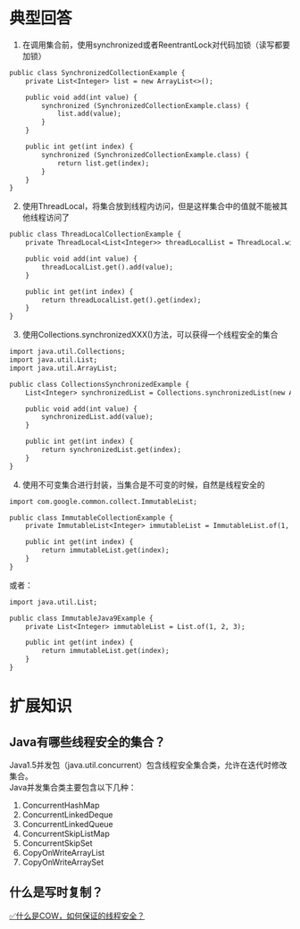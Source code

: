 # 典型回答
1. 在调用集合前，使用synchronized或者ReentrantLock对代码加锁（读写都要加锁）

```latex
public class SynchronizedCollectionExample {
    private List<Integer> list = new ArrayList<>();

    public void add(int value) {
        synchronized (SynchronizedCollectionExample.class) {
            list.add(value);
        }
    }

    public int get(int index) {
        synchronized (SynchronizedCollectionExample.class) {
            return list.get(index);
        }
    }
}

```

2. 使用ThreadLocal，将集合放到线程内访问，但是这样集合中的值就不能被其他线程访问了

```latex
public class ThreadLocalCollectionExample {
    private ThreadLocal<List<Integer>> threadLocalList = ThreadLocal.withInitial(ArrayList::new);

    public void add(int value) {
        threadLocalList.get().add(value);
    }

    public int get(int index) {
        return threadLocalList.get().get(index);
    }
}

```

3. 使用Collections.synchronizedXXX()方法，可以获得一个线程安全的集合

```latex
import java.util.Collections;
import java.util.List;
import java.util.ArrayList;

public class CollectionsSynchronizedExample {
    List<Integer> synchronizedList = Collections.synchronizedList(new ArrayList<Integer>());

    public void add(int value) {
        synchronizedList.add(value);  
    }

    public int get(int index) {
        return synchronizedList.get(index); 
    }
}

```

4. 使用不可变集合进行封装，当集合是不可变的时候，自然是线程安全的

```latex
import com.google.common.collect.ImmutableList;

public class ImmutableCollectionExample {
    private ImmutableList<Integer> immutableList = ImmutableList.of(1, 2, 3);

    public int get(int index) {
        return immutableList.get(index);
    }
}
```

或者：

```latex
import java.util.List;

public class ImmutableJava9Example {
    private List<Integer> immutableList = List.of(1, 2, 3);

    public int get(int index) {
        return immutableList.get(index);
    }
}

```

# 扩展知识
## Java有哪些线程安全的集合？
Java1.5并发包（java.util.concurrent）包含线程安全集合类，允许在迭代时修改集合。<br />Java并发集合类主要包含以下几种：

1. ConcurrentHashMap
2. ConcurrentLinkedDeque
3. ConcurrentLinkedQueue
4. ConcurrentSkipListMap
5. ConcurrentSkipSet
6. CopyOnWriteArrayList
7. CopyOnWriteArraySet
## 什么是写时复制？
[✅什么是COW，如何保证的线程安全？](https://www.yuque.com/hollis666/fo22bm/sn842t5l24dmlsp4?view=doc_embed)
